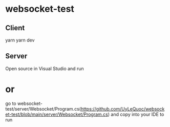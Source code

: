 # websocket-test

## Client
yarn
yarn dev

## Server
Open source in Visual Studio and run 

# or

go to  websocket-test/server/Websocket/Program.cs(https://github.com/UyLeQuoc/websocket-test/blob/main/server/Websocket/Program.cs)
and copy into your IDE to run
